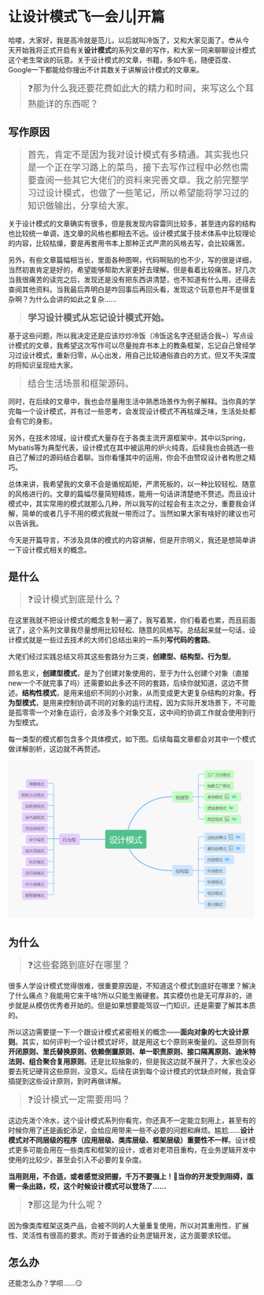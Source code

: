 # 让设计模式飞一会儿|开篇

哈喽，大家好，我是高冷就是范儿，以后就叫冷饭了，又和大家见面了。😎从今天开始我将正式开启有关**设计模式**的系列文章的写作，和大家一同来聊聊设计模式这个老生常谈的玩意。关于设计模式的文章，书籍，多如牛毛，随便百度、Google一下都能给你搜出不计其数关于讲解设计模式的文章来。

> <font size=4>❓那为什么我还要花费如此大的精力和时间，来写这么个耳熟能详的东西呢？</font>

## 写作原因

> <font size=4>首先，肯定不是因为我对设计模式有多精通。其实我也只是一个正在学习路上的菜鸟，接下去写作过程中必然也需要查阅一些其它大佬们的资料来完善文章。我之前完整学习过设计模式，也做了一些笔记，所以希望能将学习过的知识做输出，分享给大家。</font>

关于设计模式的文章确实有很多，但是我发现内容雷同比较多，甚至连内容的结构也比较统一单调，连文章的风格也都相去不远。设计模式属于技术体系中比较理论的内容，比较枯燥，要是再套用书本上那种正式严肃的风格去写，会比较痛苦。  

另外，有些文章篇幅相当长，里面各种图啊，代码啊贴的也不少，写的很是详细，当然初衷肯定是好的，希望能够帮助大家更好去理解。但是看着比较痛苦。好几次当我很痛苦的读完之后，发现还是没有把东西讲清楚，也不知道有什么用，还得去查阅其他资料。当我最后弄明白是咋回事后再回头看，发现这个玩意也并不是很复杂啊？为什么会讲的如此之复杂......

> <font size=4>**学习设计模式从忘记设计模式开始。**</font>

基于这些问题，所以我决定还是应该炒炒冷饭（冷饭这名字还挺适合我~）写点设计模式的文章，我希望这次写作可以尽量抛弃书本上的教条框架，忘记自己曾经学习过设计模式，重新归零，从心出发，用自己比较通俗直白的方式，但又不失深度的将知识呈现给大家。

> <font size=4>结合生活场景和框架源码。</font>

同时，在后续的文章中，我也会尽量用生活中熟悉场景作为例子解释。当你真的学完每一个设计模式，并有过一些思考，会发现设计模式不再枯燥乏味，生活处处都会有它的身影。

另外，在技术领域，设计模式大量存在于各类主流开源框架中，其中以Spring，Mybatis等为典型代表，设计模式在其中被运用的炉火纯青。后续我也会挑选一些自己了解过的源码结合着聊。当你看懂其中的运用，你会不由赞叹设计者构思之精巧。

总体来讲，我希望我的文章不会是循规蹈矩，严肃死板的，以一种比较轻松、随意的风格进行的。文章的篇幅尽量简短精炼，能用一句话讲清楚绝不赘述。而且设计模式中，其实常用的模式就那么几种，所以我写的过程会有主次之分，重要我会详解，简单的或者几乎不用的模式我就一带而过了。当然如果大家有啥好的建议也可以告诉我。

今天是开篇导言，不涉及具体的模式的内容讲解，但是开宗明义，我还是想简单讲一下设计模式相关的概念。

## 是什么

> <font size=4>❓设计模式到底是什么？</font>

在这里我就不把设计模式的概念复制一遍了，我写着累，你们看着也累，而且前面说了，这个系列文章我尽量想用比较轻松、随意的风格写。总结起来就一句话，设计模式就是一些过去技术的大师们总结出来的一系列**写代码的套路**。

大佬们经过实践总结又将其这些套路分为三类，**创建型、结构型、行为型**。

顾名思义，**创建型模式**，是为了创建对象使用的，至于为什么创建个对象（直接new一个不就完事了吗）还需要如此多还不同的套路，后续你就知道，这边不赘述。**结构性模式**，是用来组织不同的小对象，从而变成更大更复杂结构的对象。**行为型模式**，是用来控制协调不同的对象的运行流程，因为实际开发场景下，不可能是孤零零一个对象在运行，会涉及多个对象交互，这中间的协调工作就会使用到行为型模式。

每一类型的模式都包含多个具体模式，如下图。后续每篇文章都会对其中一个模式做详解剖析，这边就不再赘述。

![dp-0-1](assets/0/dp-0-1.png)

## 为什么

> <font size=4>❓这些套路到底好在哪里？</font>

很多人学设计模式觉得很难，很重要原因是，不知道这个模式到底好在哪里？解决了什么痛点？我能用它来干啥?所以只能生搬硬套。其实模仿也是无可厚非的，进步就是从模仿优秀者开始的。但是如果想要能驾驭一门知识，还是需要了解其本质的。

所以这边需要提一下一个跟设计模式紧密相关的概念——**面向对象的七大设计原则**。其实，如何评判一个设计模式好坏，就是用这七个原则来衡量的。这些原则有**开闭原则、里氏替换原则、依赖倒置原则、单一职责原则、接口隔离原则、迪米特法则、组合聚合复用原则**。还是比较抽象的，但是我这边就不展开了，大家也没必要去死记硬背这些原则，没意义。后续在讲到每个设计模式的优缺点时候，我会穿插提到这些设计原则，到时再做详解。

> <font size=4>❓设计模式一定需要用吗？</font>

这边先泼个冷水，这个设计模式系列你看完，你还真不一定能立刻用上，甚至有的时候你用了还是画蛇添足，会给应用带来一些不必要的问题和麻烦。尴尬......**设计模式对不同层级的程序（应用层级、类库层级、框架层级）重要性不一样**。设计模式更多可能会用在一些类库和框架的设计，或者对老项目重构，在业务逻辑开发中使用的比较少，甚至会引入不必要的复杂度。

**当用则用，不合适，或者感觉没把握，千万不要强上！👀当你的开发受到阻碍，亟需一条出路，哎，这个时候设计模式可以登场了......**

> <font size=4>❓那这是为什么呢？</font>

因为像类库框架这类产品，会被不同的人大量重复使用，所以对其重用性、扩展性、灵活性有很高的要求。而对于普通的业务逻辑开发，这方面要求较低。

## 怎么办

还能怎么办？学呗......😏



